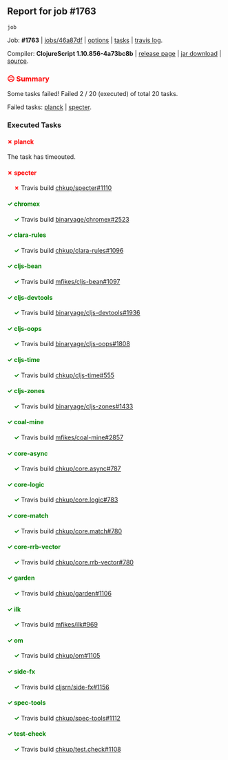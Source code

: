 ## Report for job #1763
```
job
```


Job: **#1763** | [jobs/46a87df](https://github.com/cljs-oss/canary/commit/46a87df19618f2783087937bbbbefefdee60da04) | [options](options.edn) | [tasks](tasks.edn) | [travis log](https://travis-ci.org/cljs-oss/canary/builds/768819232).

Compiler: **ClojureScript 1.10.856-4a73bc8b** | [release page](https://github.com/cljs-oss/canary/releases/tag/r1.10.856-4a73bc8b) | [jar download](https://github.com/cljs-oss/canary/releases/download/r1.10.856-4a73bc8b/clojurescript-1.10.856-4a73bc8b.jar) | [source](https://github.com/clojure/clojurescript/commit/4a73bc8b4c95cfedc614dcabb0fe1795da371d37).

### <b style='color:red'>☹ Summary</b>

Some tasks failed! Failed 2 / 20 (executed) of total 20 tasks.

Failed tasks: [planck](#-planck) | [specter](#-specter).

### Executed Tasks

#### <b style='color:red'>&#x2717; planck</b>
The task has timeouted.

#### <b style='color:red'>&#x2717; specter</b>
&nbsp;&nbsp;&nbsp;&nbsp;<b style='color:red'>&#x2717;</b> Travis build [chkup/specter#1110](https://travis-ci.org/chkup/specter/builds/768819422)<br>

#### <b style='color:green'>&#x2713; chromex</b>
&nbsp;&nbsp;&nbsp;&nbsp;<b style='color:green'>&#x2713;</b> Travis build [binaryage/chromex#2523](https://travis-ci.org/binaryage/chromex/builds/768819345)<br>

#### <b style='color:green'>&#x2713; clara-rules</b>
&nbsp;&nbsp;&nbsp;&nbsp;<b style='color:green'>&#x2713;</b> Travis build [chkup/clara-rules#1096](https://travis-ci.org/chkup/clara-rules/builds/768819349)<br>

#### <b style='color:green'>&#x2713; cljs-bean</b>
&nbsp;&nbsp;&nbsp;&nbsp;<b style='color:green'>&#x2713;</b> Travis build [mfikes/cljs-bean#1097](https://travis-ci.org/mfikes/cljs-bean/builds/768819355)<br>

#### <b style='color:green'>&#x2713; cljs-devtools</b>
&nbsp;&nbsp;&nbsp;&nbsp;<b style='color:green'>&#x2713;</b> Travis build [binaryage/cljs-devtools#1936](https://travis-ci.org/binaryage/cljs-devtools/builds/768819353)<br>

#### <b style='color:green'>&#x2713; cljs-oops</b>
&nbsp;&nbsp;&nbsp;&nbsp;<b style='color:green'>&#x2713;</b> Travis build [binaryage/cljs-oops#1808](https://travis-ci.org/binaryage/cljs-oops/builds/768819362)<br>

#### <b style='color:green'>&#x2713; cljs-time</b>
&nbsp;&nbsp;&nbsp;&nbsp;<b style='color:green'>&#x2713;</b> Travis build [chkup/cljs-time#555](https://travis-ci.org/chkup/cljs-time/builds/768819366)<br>

#### <b style='color:green'>&#x2713; cljs-zones</b>
&nbsp;&nbsp;&nbsp;&nbsp;<b style='color:green'>&#x2713;</b> Travis build [binaryage/cljs-zones#1433](https://travis-ci.org/binaryage/cljs-zones/builds/768819369)<br>

#### <b style='color:green'>&#x2713; coal-mine</b>
&nbsp;&nbsp;&nbsp;&nbsp;<b style='color:green'>&#x2713;</b> Travis build [mfikes/coal-mine#2857](https://travis-ci.org/mfikes/coal-mine/builds/768819373)<br>

#### <b style='color:green'>&#x2713; core-async</b>
&nbsp;&nbsp;&nbsp;&nbsp;<b style='color:green'>&#x2713;</b> Travis build [chkup/core.async#787](https://travis-ci.org/chkup/core.async/builds/768819381)<br>

#### <b style='color:green'>&#x2713; core-logic</b>
&nbsp;&nbsp;&nbsp;&nbsp;<b style='color:green'>&#x2713;</b> Travis build [chkup/core.logic#783](https://travis-ci.org/chkup/core.logic/builds/768819383)<br>

#### <b style='color:green'>&#x2713; core-match</b>
&nbsp;&nbsp;&nbsp;&nbsp;<b style='color:green'>&#x2713;</b> Travis build [chkup/core.match#780](https://travis-ci.org/chkup/core.match/builds/768819385)<br>

#### <b style='color:green'>&#x2713; core-rrb-vector</b>
&nbsp;&nbsp;&nbsp;&nbsp;<b style='color:green'>&#x2713;</b> Travis build [chkup/core.rrb-vector#780](https://travis-ci.org/chkup/core.rrb-vector/builds/768819387)<br>

#### <b style='color:green'>&#x2713; garden</b>
&nbsp;&nbsp;&nbsp;&nbsp;<b style='color:green'>&#x2713;</b> Travis build [chkup/garden#1106](https://travis-ci.org/chkup/garden/builds/768819413)<br>

#### <b style='color:green'>&#x2713; ilk</b>
&nbsp;&nbsp;&nbsp;&nbsp;<b style='color:green'>&#x2713;</b> Travis build [mfikes/ilk#969](https://travis-ci.org/mfikes/ilk/builds/768819436)<br>

#### <b style='color:green'>&#x2713; om</b>
&nbsp;&nbsp;&nbsp;&nbsp;<b style='color:green'>&#x2713;</b> Travis build [chkup/om#1105](https://travis-ci.org/chkup/om/builds/768819391)<br>

#### <b style='color:green'>&#x2713; side-fx</b>
&nbsp;&nbsp;&nbsp;&nbsp;<b style='color:green'>&#x2713;</b> Travis build [cljsrn/side-fx#1156](https://travis-ci.org/cljsrn/side-fx/builds/768819398)<br>

#### <b style='color:green'>&#x2713; spec-tools</b>
&nbsp;&nbsp;&nbsp;&nbsp;<b style='color:green'>&#x2713;</b> Travis build [chkup/spec-tools#1112](https://travis-ci.org/chkup/spec-tools/builds/768819393)<br>

#### <b style='color:green'>&#x2713; test-check</b>
&nbsp;&nbsp;&nbsp;&nbsp;<b style='color:green'>&#x2713;</b> Travis build [chkup/test.check#1108](https://travis-ci.org/chkup/test.check/builds/768819429)<br>